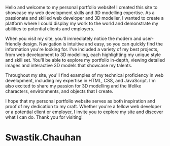 Hello and welcome to my personal portfolio website! I created this site to showcase my
web development skills and 3D modelling expertise. As a passionate and skilled web 
developer and 3D modeller, I wanted to create a platform where I could display my work 
to the world and demonstrate my abilities to potential clients and employers.

When you visit my site, you'll immediately notice the modern and user-friendly design. 
Navigation is intuitive and easy, so you can quickly find the information you're looking 
for. I've included a variety of my best projects, from web development to 3D modelling, 
each highlighting my unique style and skill set. You'll be able to explore my portfolio 
in-depth, viewing detailed images and interactive 3D models that showcase my talents.

Throughout my site, you'll find examples of my technical proficiency in web development, 
including my expertise in HTML, CSS, and JavaScript. I'm also excited to share my passion 
for 3D modelling and the lifelike characters, environments, and objects that I create.

I hope that my personal portfolio website serves as both inspiration and proof of my 
dedication to my craft. Whether you're a fellow web developer or a potential client or 
employer, I invite you to explore my site and discover what I can do. Thank you for visiting!
# Swastik.Chauhan
